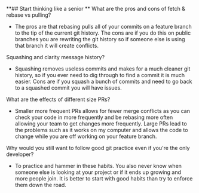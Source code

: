 **## Start thinking like a senior
**
What are the pros and cons of fetch & rebase vs pulling?

- The pros are that rebasing pulls all of your commits on a feature branch to the tip of the current git history. The cons are if you do this on public branches you are rewriting the git history so if someone else is using that branch it will create conflicts.

Squashing and clarity message history?

- Squashing removes useless commits and makes for a much cleaner git history, so if you ever need to dig through to find a commit it is much easier. Cons are if you squash a bunch of commits and need to go back to a squashed commit you will have issues.

What are the effects of different size PRs?

- Smaller more frequent PRs allows for fewer merge conflicts as you can check your code in more frequently and be rebasing more often allowing your team to get changes more frequently. Large PRs lead to the problems such as it works on my computer and allows the code to change while you are off working on your feature branch.

Why would you still want to follow good git practice even if you're the only developer?

- To practice and hammer in these habits. You also never know when someone else is looking at your project or if it ends up growing and more people join. It is better to start with good habits than try to enforce them down the road.
